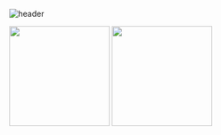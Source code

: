 ![header](https://capsule-render.vercel.app/api?type=waving&color=gradient&height=250&section=header&text=CM2HCM2H&fontSize=80&animation=twinkling)


<div style="display: flex, height:180px">
<img align="center" style="height:180px" src="https://github-readme-stats.vercel.app/api?username=cm2hcm2h&show_icons=true&theme=tokyonight&hide_border=true" />
<img align="center" style="height:180px" src="https://github-readme-stats.vercel.app/api/top-langs/?username=cm2hcm2h&layout=compact&theme=nord&hide_border=true" />
</div>



<!--
**cm2hcm2h/cm2hcm2h** is a ✨ _special_ ✨ repository because its `README.md` (this file) appears on your GitHub profile.

Here are some ideas to get you started:

- 🔭 I’m currently working on ...
- 🌱 I’m currently learning ...
- 👯 I’m looking to collaborate on ...
- 🤔 I’m looking for help with ...
- 💬 Ask me about ...
- 📫 How to reach me: ...
- 😄 Pronouns: ...
- ⚡ Fun fact: ...
-->

